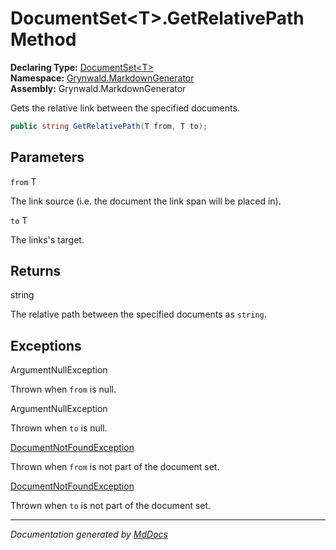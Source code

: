 ﻿<!--  
  <auto-generated>   
    The contents of this file were generated by a tool.  
    Changes to this file may be list if the file is regenerated  
  </auto-generated>   
-->

# DocumentSet\<T\>.GetRelativePath Method

**Declaring Type:** [DocumentSet\<T\>](../index.md)  
**Namespace:** [Grynwald.MarkdownGenerator](../../index.md)  
**Assembly:** Grynwald.MarkdownGenerator

Gets the relative link between the specified documents.

```csharp
public string GetRelativePath(T from, T to);
```

## Parameters

`from`  T

The link source (i.e. the document the link span will be placed in).

`to`  T

The links's target.

## Returns

string

The relative path between the specified documents as `string`.

## Exceptions

ArgumentNullException

Thrown when `from` is null.

ArgumentNullException

Thrown when `to` is null.

[DocumentNotFoundException](../../DocumentNotFoundException/index.md)

Thrown when `from` is not part of the document set.

[DocumentNotFoundException](../../DocumentNotFoundException/index.md)

Thrown when `to` is not part of the document set.

___

*Documentation generated by [MdDocs](https://github.com/ap0llo/mddocs)*
